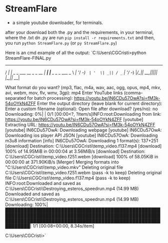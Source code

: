 # StreamFlare
- a simple youtube downloader, for terminals.

after your download both the .py and the requirements, in your terminal, where the .txt dn .py are run `pip install -r requirements.txt`
and then, you run `python StreamFlare.py` (or `py StreamFlare.py`)

Here is an cmd example of all the output:
`C:\Users\CGCristi>python StreamFlare-FINAL.py
 ___ _                      ___ _
/ __| |_ _ _ ___ __ _ _ __ | __| |__ _ _ _ ___
\__ \  _| '_/ -_) _` | '  \| _|| / _` | '_/ -_)
|___/\__|_| \___\__,_|_|_|_|_| |_\__,_|_| \___|


What format do you want? (mp3, flac, m4a, wav, aac, ogg, opus, mp4, mkv, avi, webm, mov, flv, wmv, 3gp): mp4
Enter YouTube links (comma-separated for batch processing): https://youtu.be/IN6CDu57OwA?si=fM3k-54oOYkN4ZFF
Enter the output directory (leave blank for current directory):
Enter a custom filename (optional):
Open file after download? (yes/no): no
Downloading:   0%|                                                                                                                                                                      | 0/1 [00:00<?, ?item/s]INFO:root:Downloading from link: https://youtu.be/IN6CDu57OwA?si=fM3k-54oOYkN4ZFF
[youtube] Extracting URL: https://youtu.be/IN6CDu57OwA?si=fM3k-54oOYkN4ZFF
[youtube] IN6CDu57OwA: Downloading webpage
[youtube] IN6CDu57OwA: Downloading ios player API JSON
[youtube] IN6CDu57OwA: Downloading m3u8 information
[info] IN6CDu57OwA: Downloading 1 format(s): 137+251
[download] Destination: C:\Users\CGCristi\temp_video.f137.mp4
[download] 100% of   14.95MiB in 00:00:04 at 3.56MiB/s
[download] Destination: C:\Users\CGCristi\temp_video.f251.webm
[download] 100% of   58.05KiB in 00:00:00 at 371.90KiB/s
[Merger] Merging formats into "C:\Users\CGCristi\temp_video.mkv"
Deleting original file C:\Users\CGCristi\temp_video.f251.webm (pass -k to keep)
Deleting original file C:\Users\CGCristi\temp_video.f137.mp4 (pass -k to keep)
INFO:root:Downloaded and saved as C:\Users\CGCristi\Destroying_esteros_speedrun.mp4 (14.99 MB)
Downloaded and saved as C:\Users\CGCristi\Destroying_esteros_speedrun.mp4 (14.99 MB)
Downloading: 100%|██████████████████████████████████████████████████████████████████████████████████████████████████████████████████████████████████████████████████████████████| 1/1 [00:08<00:00,  8.34s/item]

C:\Users\CGCristi>`
